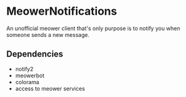 # MeowerNotifications
An unofficial meower client that's only purpose is to notify you when someone sends a new message.

## Dependencies
- notify2
- meowerbot
- colorama
- access to meower services
